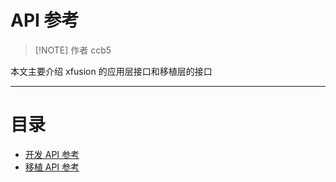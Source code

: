 # API 参考

> [!NOTE] 作者
> ccb5

本文主要介绍 xfusion 的应用层接口和移植层的接口


---

# 目录

- [开发 API 参考](https://coral-zone.cc/xfapidocs/)
- [移植 API 参考]()